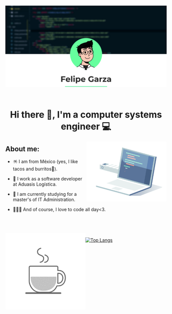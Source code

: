<p align="center"> 
  <img align="center" src="src/header_c.svg" />
</p>
<br/>
 
 

<h1 align="center">Hi there 👋, I'm a computer systems engineer 💻</h1>

<img   width="250px" align="right" src="src/coding.gif">


## About me:
 
- 🪅 I am from México (yes, I like tacos and burritos🌮).

- 💼 I work as a software developer at Aduasis Logística.

- 📖 I am currently studying for a master's of IT Administration.

- 🧑🏻‍💻 And of course, I love to code all day<3.

<br>
<br>
<br>

<img  align="left" width="250px" src="src/coffee.gif">


[![Top Langs](https://github-readme-stats.vercel.app/api/top-langs/?username=fegarza&langs_count=4)](https://github.com/anuraghazra/github-readme-stats)
